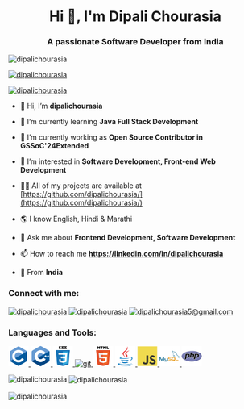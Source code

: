 <h1 align="center">Hi 👋, I'm Dipali Chourasia</h1>
<h3 align="center">A passionate Software Developer from India</h3>

<p align="left"> <img src="https://komarev.com/ghpvc/?username=dipalichourasia&label=Profile%20views&color=0e75b6&style=flat" alt="dipalichourasia" /> </p>

<p align="left"> <a href="https://github.com/ryo-ma/github-profile-trophy"><img src="https://github-profile-trophy.vercel.app/?username=dipalichourasia" alt="dipalichourasia" /></a> </p>

<p align="left"> <a href="https://twitter.com/dipalichourasia" target="blank"><img src="https://img.shields.io/twitter/follow/dipalichourasia?logo=twitter&style=for-the-badge" alt="dipalichourasia" /></a> </p>

- 👋 Hi, I’m **dipalichourasia**

- 🌱 I’m currently learning **Java Full Stack Development**

- 🔭 I’m currently working as **Open Source Contributor in GSSoC'24Extended**

- 👀 I’m interested in **Software Development, Front-end Web Development**

- 👨‍💻 All of my projects are available at [https://github.com/dipalichourasia/](https://github.com/dipalichourasia/)

- 🌎 I know English, Hindi & Marathi

- 💬 Ask me about **Frontend Development, Software Development**

- 📫 How to reach me **https://linkedin.com/in/dipalichourasia**

- 📍 From **India**

<h3 align="left">Connect with me:</h3>
<p align="left">
<a href="https://twitter.com/dipalichourasia" target="blank"><img align="center" src="https://raw.githubusercontent.com/rahuldkjain/github-profile-readme-generator/master/src/images/icons/Social/twitter.svg" alt="dipalichourasia" height="30" width="40" /></a>
<a href="https://linkedin.com/in/dipalichourasia" target="blank"><img align="center" src="https://raw.githubusercontent.com/rahuldkjain/github-profile-readme-generator/master/src/images/icons/Social/linked-in-alt.svg" alt="dipalichourasia" height="30" width="40" /></a>
<a href="https://www.hackerrank.com/profile/dipalichourasia5" target="blank"><img align="center" src="https://raw.githubusercontent.com/rahuldkjain/github-profile-readme-generator/master/src/images/icons/Social/hackerrank.svg" alt="dipalichourasia5@gmail.com" height="30" width="40" /></a>
</p>

<h3 align="left">Languages and Tools:</h3>
<p align="left"> <a href="https://www.cprogramming.com/" target="_blank" rel="noreferrer"> <img src="https://raw.githubusercontent.com/devicons/devicon/master/icons/c/c-original.svg" alt="c" width="40" height="40"/> </a> <a href="https://www.w3schools.com/cpp/" target="_blank" rel="noreferrer"> <img src="https://raw.githubusercontent.com/devicons/devicon/master/icons/cplusplus/cplusplus-original.svg" alt="cplusplus" width="40" height="40"/> </a> <a href="https://www.w3schools.com/css/" target="_blank" rel="noreferrer"> <img src="https://raw.githubusercontent.com/devicons/devicon/master/icons/css3/css3-original-wordmark.svg" alt="css3" width="40" height="40"/> </a> <a href="https://git-scm.com/" target="_blank" rel="noreferrer"> <img src="https://www.vectorlogo.zone/logos/git-scm/git-scm-icon.svg" alt="git" width="40" height="40"/> </a> <a href="https://www.w3.org/html/" target="_blank" rel="noreferrer"> <img src="https://raw.githubusercontent.com/devicons/devicon/master/icons/html5/html5-original-wordmark.svg" alt="html5" width="40" height="40"/> </a> <a href="https://www.java.com" target="_blank" rel="noreferrer"> <img src="https://raw.githubusercontent.com/devicons/devicon/master/icons/java/java-original.svg" alt="java" width="40" height="40"/> </a> <a href="https://developer.mozilla.org/en-US/docs/Web/JavaScript" target="_blank" rel="noreferrer"> <img src="https://raw.githubusercontent.com/devicons/devicon/master/icons/javascript/javascript-original.svg" alt="javascript" width="40" height="40"/> </a> <a href="https://www.mysql.com/" target="_blank" rel="noreferrer"> <img src="https://raw.githubusercontent.com/devicons/devicon/master/icons/mysql/mysql-original-wordmark.svg" alt="mysql" width="40" height="40"/> </a> <a href="https://www.php.net" target="_blank" rel="noreferrer"> <img src="https://raw.githubusercontent.com/devicons/devicon/master/icons/php/php-original.svg" alt="php" width="40" height="40"/> </a> </p>

<p><img align="left" src="https://github-readme-stats.vercel.app/api/top-langs?username=dipalichourasia&show_icons=true&locale=en&layout=compact" alt="dipalichourasia" /></p>

<p>&nbsp;<img align="center" src="https://github-readme-stats.vercel.app/api?username=dipalichourasia&show_icons=true&locale=en" alt="dipalichourasia" /></p>

<p><img align="center" src="https://github-readme-streak-stats.herokuapp.com/?user=dipalichourasia&" alt="dipalichourasia" /></p>


<!---
dipalichourasia/dipalichourasia is a ✨ special ✨ repository because its `README.md` (this file) appears on your GitHub profile.
You can click the Preview link to take a look at your changes.
--->
